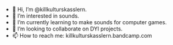 - 👋 Hi, I’m @killkulturskasslern.
- 👀 I’m interested in sounds.
- 🌱 I’m currently learning to make sounds for computer games.
- 💞️ I’m looking to collaborate on DYI projects.
- 📫 How to reach me: killkulturskasslern.bandcamp.com

<!---
killkulturskasslern/killkulturskasslern is a ✨ special ✨ repository because its `README.md` (this file) appears on your GitHub profile.
You can click the Preview link to take a look at your changes.
--->
